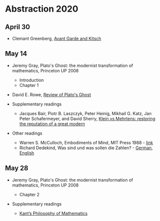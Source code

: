 # Abstraction 2020

## April 30

- Clemant Greenberg, [Avant Garde and Kitsch](http://sites.uci.edu/form/files/2015/01/Greenberg-Clement-Avant-Garde-and-Kitsch-copy.pdf)

## May 14

- Jeremy Gray, Plato's Ghost: the modernist transformation of mathematics, Princeton UP 2008
    - Introduction 
    - Chapter 1

- David E. Rowe, [Review of Plato's Ghost](https://www.ams.org/journals/bull/2013-50-03/S0273-0979-2012-01403-9/S0273-0979-2012-01403-9.pdf)

- Supplementary readings
    - Jacques Bair, Piotr B. Laszczyk, Peter Heinig, Mikhail G. Katz, Jan Peter Schafermeyer, and David Sherry, [Klein vs Mehrtens: restoring the reputation of a great modern](https://arxiv.org/pdf/1803.02193.pdf)

- Other readings
    - Warren S. McCulloch, Embodiments of Mind, MIT Press 1988 - [link](https://mitpress.mit.edu/books/embodiments-mind)
    - Richard Dedekind, Was sind und was sollen die Zahlen? - [German](http://www.opera-platonis.de/dedekind/Dedekind_Was_sind_2.pdf), [English](https://www.gutenberg.org/files/21016/21016-pdf.pdf)

## May 28

- Jeremy Gray, Plato's Ghost: the modernist transformation of mathematics, Princeton UP 2008
    - Chapter 2

- Supplementary readings
    - [Kant’s Philosophy of Mathematics](https://plato.stanford.edu/entries/kant-mathematics/)
